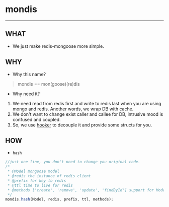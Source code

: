 # mondis

---

## WHAT
* We just make redis-mongoose more simple.

## WHY 
* Why this name?
> mondis == mon(goose)(re)dis

* Why need it?
> 
1. We need read from redis first and write to redis last when you are using mongo and redis. Another words, we wrap DB with cache.
2. We don't want to change exist caller and callee for DB, intrusive mood is confused and coupled.
3. So, we use [hooker][1] to decouple it and provide some structs for you.

## HOW
* `hash`
```js
//just one line, you don't need to change you original code.
/*
 * @Model mongoose model
 * @redis the instance of redis client
 * @prefix for key to redis
 * @ttl time to live for redis
 * @methods ['create', 'remove', 'update', 'findById'] support for Model
 */
mondis.hash(Model, redis, prefix, ttl, methods);
```

  [1]: https://www.npmjs.org/package/hooker
